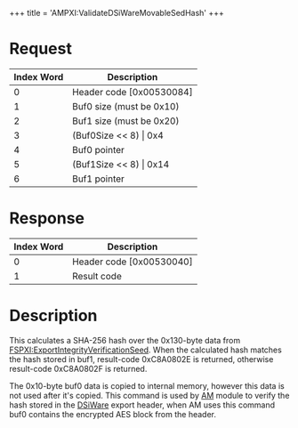 +++
title = 'AMPXI:ValidateDSiWareMovableSedHash'
+++

# Request

| Index Word | Description                |
|------------|----------------------------|
| 0          | Header code \[0x00530084\] |
| 1          | Buf0 size (must be 0x10)   |
| 2          | Buf1 size (must be 0x20)   |
| 3          | (Buf0Size \<\< 8) \| 0x4   |
| 4          | Buf0 pointer               |
| 5          | (Buf1Size \<\< 8) \| 0x14  |
| 6          | Buf1 pointer               |

# Response

| Index Word | Description                |
|------------|----------------------------|
| 0          | Header code \[0x00530040\] |
| 1          | Result code                |

# Description

This calculates a SHA-256 hash over the 0x130-byte data from
[FSPXI:ExportIntegrityVerificationSeed](FSPXI:ExportIntegrityVerificationSeed "wikilink").
When the calculated hash matches the hash stored in buf1, result-code
0xC8A0802E is returned, otherwise result-code 0xC8A0802F is returned.

The 0x10-byte buf0 data is copied to internal memory, however this data
is not used after it's copied. This command is used by
[AM](Application_Manager_Services_PXI "wikilink") module to verify the
hash stored in the [DSiWare](DSiWare_Exports "wikilink") export header,
when AM uses this command buf0 contains the encrypted AES block from the
header.